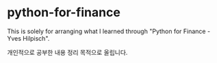 # python-for-finance
This is solely for arranging what I learned through "Python for Finance - Yves Hilpisch".


개인적으로 공부한 내용 정리 목적으로 올립니다.
